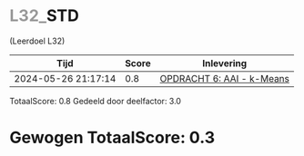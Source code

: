 #  <font color="#999999">L32_</font>STD                                                                                                                                   
(Leerdoel L32)

|Tijd|Score|Inlevering|
|---|---|---|
|2024-05-26 21:17:14 |0.8|<a href="https://canvas.hu.nl//courses/39753/assignments/284178/submissions/88779">OPDRACHT 6: AAI - k-Means</a>|

TotaalScore: 0.8
Gedeeld door deelfactor: 3.0
# Gewogen TotaalScore: 0.3
